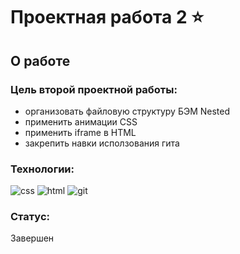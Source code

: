 # Проектная работа 2 ⭐


## О работе


### Цель второй проектной работы:


+ организовать файловую структуру БЭМ Nested
+ применить анимации CSS
+ применить iframe в HTML
+ закрепить навки исползования гита

### Технологии:


![css](https://img.shields.io/badge/-CSS3-090909?style=flat&logo=css3)
![html](https://img.shields.io/badge/-HTML5-090909?style=flat&logo=html5)
![git](https://img.shields.io/badge/-git-090909?style=flat&logo=git)

### Статус:


Завершен


